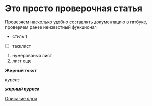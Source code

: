 # Это просто проверочная статья

Проверяем насколько удобно составлять документацию в гитбуке, проверяем ранее неизвестный функционал

* стиль 1

* [ ] тасклист

1. нумерованый лист
2. лист еще

**Жирный текст**

_курсив_

_**жирный курисв**_

[Описание ядра](/IntServices/SMX.md)

